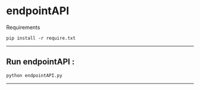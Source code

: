 # endpointAPI

Requirements

```
pip install -r require.txt
```

---

## Run endpointAPI :

```
python endpointAPI.py
```

---
